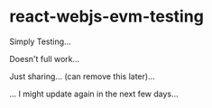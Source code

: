 # react-webjs-evm-testing

Simply Testing...

Doesn't full work...

Just sharing... (can remove this later)...

... I might update again in the next few days...

